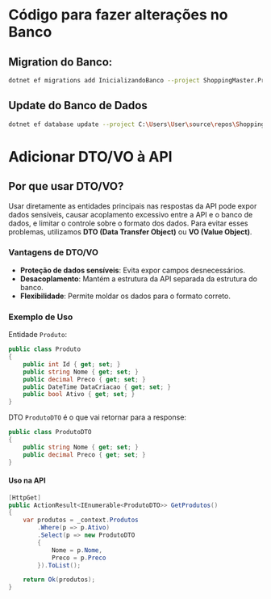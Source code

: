 
# Código para fazer alterações no Banco
## Migration do Banco:
```bash
dotnet ef migrations add InicializandoBanco --project ShoppingMaster.ProdutosAPI --startup-project ShoppingMaster.ProdutosAPI
```
## Update do Banco de Dados
```bash
dotnet ef database update --project C:\Users\User\source\repos\ShoppingMaster\ShoppingMaster.ProdutosAPI\ShoppingMaster.ProdutosAPI.csproj --startup-project C:\Users\User\source\repos\ShoppingMaster\ShoppingMaster.ProdutosAPI\ShoppingMaster.ProdutosAPI.csproj
```
# Adicionar DTO/VO à API

## Por que usar DTO/VO?

Usar diretamente as entidades principais nas respostas da API pode expor dados sensíveis, causar acoplamento excessivo entre a API e o banco de dados, e limitar o controle sobre o formato dos dados. Para evitar esses problemas, utilizamos **DTO (Data Transfer Object)** ou **VO (Value Object)**.

### Vantagens de DTO/VO

- **Proteção de dados sensíveis**: Evita expor campos desnecessários.
- **Desacoplamento**: Mantém a estrutura da API separada da estrutura do banco.
- **Flexibilidade**: Permite moldar os dados para o formato correto.
  
### Exemplo de Uso

Entidade `Produto`:

```C#
public class Produto
{
    public int Id { get; set; }
    public string Nome { get; set; }
    public decimal Preco { get; set; }
    public DateTime DataCriacao { get; set; }
    public bool Ativo { get; set; }
}
````

DTO `ProdutoDTO`
é o que vai retornar para a response:
````csharp
public class ProdutoDTO
{
    public string Nome { get; set; }
    public decimal Preco { get; set; }
}
````
#### Uso na API
````csharp
[HttpGet]
public ActionResult<IEnumerable<ProdutoDTO>> GetProdutos()
{
    var produtos = _context.Produtos
        .Where(p => p.Ativo)
        .Select(p => new ProdutoDTO
        {
            Nome = p.Nome,
            Preco = p.Preco
        }).ToList();

    return Ok(produtos);
}
````










